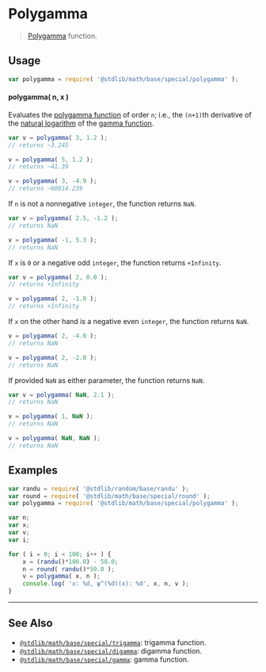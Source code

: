 <!--

@license Apache-2.0

Copyright (c) 2018 The Stdlib Authors.

Licensed under the Apache License, Version 2.0 (the "License");
you may not use this file except in compliance with the License.
You may obtain a copy of the License at

   http://www.apache.org/licenses/LICENSE-2.0

Unless required by applicable law or agreed to in writing, software
distributed under the License is distributed on an "AS IS" BASIS,
WITHOUT WARRANTIES OR CONDITIONS OF ANY KIND, either express or implied.
See the License for the specific language governing permissions and
limitations under the License.

-->

# Polygamma

> [Polygamma][polygamma-function] function.

<section class="intro">

</section>

<!-- /.intro -->

<section class="usage">

## Usage

```javascript
var polygamma = require( '@stdlib/math/base/special/polygamma' );
```

#### polygamma( n, x )

Evaluates the [polygamma function][polygamma-function] of order `n`; i.e., the `(n+1)`th derivative of the [natural logarithm][@stdlib/math/base/special/ln] of the [gamma function][@stdlib/math/base/special/gamma].

```javascript
var v = polygamma( 3, 1.2 );
// returns ~3.245

v = polygamma( 5, 1.2 );
// returns ~41.39

v = polygamma( 3, -4.9 );
// returns ~60014.239
```

If `n` is not a nonnegative `integer`, the function returns `NaN`.

```javascript
var v = polygamma( 2.5, -1.2 );
// returns NaN

v = polygamma( -1, 5.3 );
// returns NaN
```

If `x` is `0` or a negative odd `integer`, the function returns `+Infinity`.

```javascript
var v = polygamma( 2, 0.0 );
// returns +Infinity

v = polygamma( 2, -1.0 );
// returns +Infinity
```

If `x` on the other hand is a negative even `integer`, the function returns `NaN`.

```javascript
v = polygamma( 2, -4.0 );
// returns NaN

v = polygamma( 2, -2.0 );
// returns NaN
```

If provided `NaN` as either parameter, the function returns `NaN`.

```javascript
var v = polygamma( NaN, 2.1 );
// returns NaN

v = polygamma( 1, NaN );
// returns NaN

v = polygamma( NaN, NaN );
// returns NaN
```

</section>

<!-- /.usage -->

<section class="examples">

## Examples

<!-- eslint no-undef: "error" -->

```javascript
var randu = require( '@stdlib/random/base/randu' );
var round = require( '@stdlib/math/base/special/round' );
var polygamma = require( '@stdlib/math/base/special/polygamma' );

var n;
var x;
var v;
var i;

for ( i = 0; i < 100; i++ ) {
    x = (randu()*100.0) - 50.0;
    n = round( randu()*50.0 );
    v = polygamma( x, n );
    console.log( 'x: %d, ψ^(%d)(x): %d', x, n, v );
}
```

</section>

<!-- /.examples -->

<!-- Section for related `stdlib` packages. Do not manually edit this section, as it is automatically populated. -->

<section class="related">

* * *

## See Also

-   [`@stdlib/math/base/special/trigamma`][@stdlib/math/base/special/trigamma]: trigamma function.
-   [`@stdlib/math/base/special/digamma`][@stdlib/math/base/special/digamma]: digamma function.
-   [`@stdlib/math/base/special/gamma`][@stdlib/math/base/special/gamma]: gamma function.

</section>

<!-- /.related -->

<!-- Section for all links. Make sure to keep an empty line after the `section` element and another before the `/section` close. -->

<section class="links">

[polygamma-function]: https://en.wikipedia.org/wiki/Polygamma_function

[@stdlib/math/base/special/ln]: https://github.com/stdlib-js/math/tree/main/base/special/ln

<!-- <related-links> -->

[@stdlib/math/base/special/trigamma]: https://github.com/stdlib-js/math/tree/main/base/special/trigamma

[@stdlib/math/base/special/digamma]: https://github.com/stdlib-js/math/tree/main/base/special/digamma

[@stdlib/math/base/special/gamma]: https://github.com/stdlib-js/math/tree/main/base/special/gamma

<!-- </related-links> -->

</section>

<!-- /.links -->
